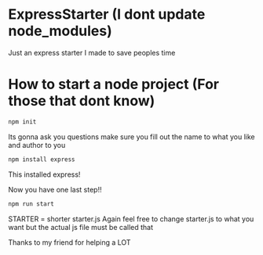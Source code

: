 # ExpressStarter (I dont update node_modules)
Just an express starter I made to save peoples time


# How to start a node project (For those that dont know) 

```bash
npm init
```
Its gonna ask you questions make sure you fill out the name to what you like and author to you



```bash
npm install express
```
This installed express!


Now you have one last step!!

```bash
npm run start
```
STARTER = shorter starter.js
Again feel free to change starter.js to what you want but the actual js file must be called that



Thanks to my friend for helping a LOT

